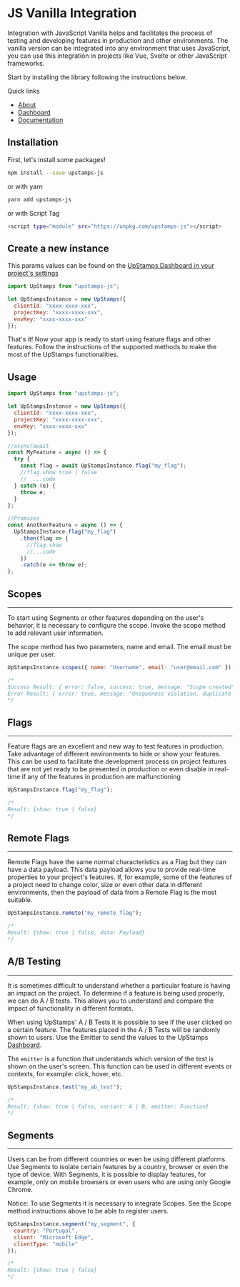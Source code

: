 # JS Vanilla Integration

Integration with JavaScript Vanilla helps and facilitates the process of testing and developing features in production and other environments. The vanilla version can be integrated into any environment that uses JavaScript, you can use this integration in projects like Vue, Svelte or other JavaScript frameworks.

Start by installing the library following the instructions below.

Quick links

- [About](https://upstamps.com/)
- [Dashboard](https://app.upstamps.com/)
- [Documentation](https://docs.upstamps.com/)

## Installation

First, let's install some packages!

```bash
npm install --save upstamps-js
```

or with yarn

```bash
yarn add upstamps-js
```

or with Script Tag

```bash
<script type="module" src="https://unpkg.com/upstamps-js"></script>
```

## Create a new instance

This params values can be found on the [UpStamps Dashboard in your project's settings](https://app.upstamps.com)

```js
import UpStamps from "upstamps-js";

let UpStampsInstance = new UpStamps({
  clientId: "xxxx-xxxx-xxx",
  projectKey: "xxxx-xxxx-xxx",
  envKey: "xxxx-xxxx-xxx"
});
```

That's it! Now your app is ready to start using feature flags and other features. Follow the instructions of the supported methods to make the most of the UpStamps functionalities.

## Usage

```js
import UpStamps from "upstamps-js";

let UpStampsInstance = new UpStamps({
  clientId: "xxxx-xxxx-xxx",
  projectKey: "xxxx-xxxx-xxx",
  envKey: "xxxx-xxxx-xxx"
});

//async/await
const MyFeature = async () => {
  try {
    const flag = await UpStampsInstance.flag("my_flag");
    //flag.show true | false
    //  ...code
  } catch (e) {
    throw e;
  }
};

//Promises
const AnotherFeature = async () => {
  UpStampsInstance.flag("my_flag")
    .then(flag => {
      //flag.show
      //...code
    })
    .catch(e => throw e);
};
```

## Scopes

---

To start using Segments or other features depending on the user's behavior, it is necessary to configure the scope. Invoke the scope method to add relevant user information.

The scope method has two parameters, name and email. The email must be unique per user.

```js
UpStampsInstance.scopes({ name: "Username", email: "user@email.com" });

/*
Success Result: { error: false, success: true, message: "Scope created", }
Error Result: { error: true, message: "Uniqueness violation. duplicate email value violates unique constraint" }
*/
```

## Flags

---

Feature flags are an excellent and new way to test features in production. Take advantage of different environments to hide or show your features. This can be used to facilitate the development process on project features that are not yet ready to be presented in production or even disable in real-time if any of the features in production are malfunctioning

```js
UpStampsInstance.flag("my_flag");

/*
Result: {show: true | false}
*/
```

## Remote Flags

---

Remote Flags have the same normal characteristics as a Flag but they can have a data payload. This data payload allows you to provide real-time properties to your project's features. If, for example, some of the features of a project need to change color, size or even other data in different environments, then the payload of data from a Remote Flag is the most suitable.

```js
UpStampsInstance.remote("my_remote_flag");

/*
Result: {show: true | false, data: Payload}
*/
```

## A/B Testing

---

It is sometimes difficult to understand whether a particular feature is having an impact on the project. To determine if a feature is being used properly, we can do A / B tests. This allows you to understand and compare the impact of functionality in different formats.

When using UpStamps' A / B Tests it is possible to see if the user clicked on a certain feature. The features placed in the A / B Tests will be randomly shown to users. Use the Emitter to send the values to the UpStamps [Dashboard](https://app.upstamps.com).

The `emitter` is a function that understands which version of the test is shown on the user's screen. This function can be used in different events or contexts, for example: click, hover, etc.

```js
UpStampsInstance.test("my_ab_test");

/*
Result: {show: true | false, variant: A | B, emitter: Function}
*/
```

## Segments

---

Users can be from different countries or even be using different platforms. Use Segments to isolate certain features by a country, browser or even the type of device. With Segments, it is possible to display features, for example, only on mobile browsers or even users who are using only Google Chrome.

Notice: To use Segments it is necessary to integrate Scopes. See the Scope method instructions above to be able to register users.

```js
UpStampsInstance.segment("my_segment", {
  country: "Portugal",
  client: "Microsoft Edge",
  clientType: "mobile"
});

/*
Result: {show: true | false}
*/
```